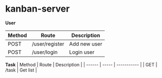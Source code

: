 # kanban-server

**User**

| Method | Route          | Description  |
| ------ | -------------- | ------------ |
| POST   | /user/register | Add new user |
| POST   | /user/login    | Login user   |

**Task**
| Method | Route | Description |
| ------ | ----- | ----------- |
| GET    | /task | Get list    |